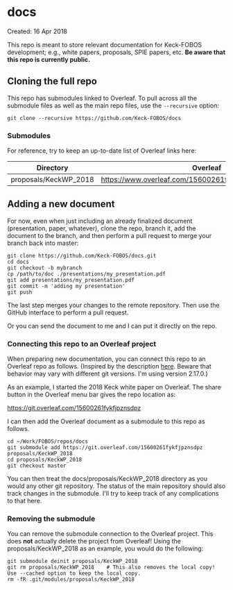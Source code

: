 # docs

Created: 16 Apr 2018

This repo is meant to store relevant documentation for Keck-FOBOS
development; e.g., white papers, proposals, SPIE papers, etc. **Be aware
that this repo is currently public.**

## Cloning the full repo

This repo has submodules linked to Overleaf.  To pull across all the
submodule files as well as the main repo files, use the `--recursive`
option:

`git clone --recursive https://github.com/Keck-FOBOS/docs`

### Submodules

For reference, try to keep an up-to-date list of Overleaf links here:

| Directory             | Overleaf |
| --------------------- | ------------- |
| proposals/KeckWP_2018 | https://www.overleaf.com/15600261fykfjpznsdpz#/59256766/ |

## Adding a new document

For now, even when just including an already finalized document
(presentation, paper, whatever), clone the repo, branch it, add the
document to the branch, and then perform a pull request to merge your
branch back into master:

```
git clone https://github.com/Keck-FOBOS/docs.git
cd docs
git checkout -b mybranch
cp /path/to/doc ./presentations/my_presentation.pdf
git add presentations/my_presentation.pdf
git commit -m 'adding my presentation'
git push
```

The last step merges your changes to the remote repository.  Then use
the GitHub interface to perform a pull request.

Or you can send the document to me and I can put it directly on the
repo.

### Connecting this repo to an Overleaf project

When preparing new documentation, you can connect this repo to an
Overleaf repo as follows.  (Inspired by the description
[here](https://abyvinod.github.io/gitsubmodules.html).  Beware that
behavior may vary with different git versions.  I'm using version
2.17.0.)

As an example, I started the 2018 Keck white paper on Overleaf.  The
share button in the Overleaf menu bar gives the repo location as:

https://git.overleaf.com/15600261fykfjpznsdpz

I can then add the Overleaf document as a submodule to this repo as
follows.

```
cd ~/Work/FOBOS/repos/docs
git submodule add https://git.overleaf.com/15600261fykfjpznsdpz proposals/KeckWP_2018
cd proposals/KeckWP_2018
git checkout master
```

You can then treat the docs/proposals/KeckWP_2018 directory as you would
any other git repository.  The status of the main repository should also
track changes in the submodule.  I'll try to keep track of any
complications to that here.

### Removing the submodule

You can remove the submodule connection to the Overleaf project.  This
does **not** actually delete the project from Overleaf!  Using the
proposals/KeckWP_2018 as an example, you would do the following:

```
git submodule deinit proposals/KeckWP_2018
git rm proposals/KeckWP_2018    # This also removes the local copy!  Use --cached option to keep the local copy.
rm -fR .git/modules/proposals/KeckWP_2018
```


